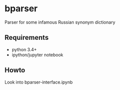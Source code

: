 # bparser
Parser for some infamous Russian synonym dictionary

## Requirements
* python 3.4+
* ipython/jupyter notebook

## Howto
Look into bparser-interface.ipynb
